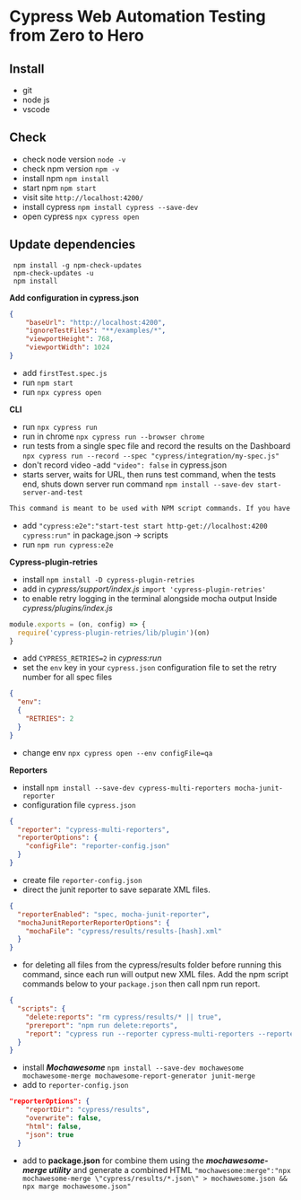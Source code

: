 # Cypress Web Automation Testing from Zero to Hero
## Install
* git
* node js
* vscode
## Check
* check node version `node -v`
* check npm version `npm -v`
* install npm `npm install`
* start npm `npm start`
* visit site `http://localhost:4200/`
* install cypress `npm install cypress --save-dev`
* open cypress `npx cypress open`
## Update dependencies
```
 npm install -g npm-check-updates
 npm-check-updates -u
 npm install
 ```

**Add configuration in cypress.json**
```json
{
    "baseUrl": "http://localhost:4200",
    "ignoreTestFiles": "**/examples/*",
    "viewportHeight": 768,
    "viewportWidth": 1024
}
```
* add `firstTest.spec.js`
* run `npm start`
* run `npx cypress open`

**CLI**
* run `npx cypress run`
* run in chrome `npx cypress run --browser chrome`
* run tests from a single spec file and record the results on the Dashboard `npx cypress run --record --spec "cypress/integration/my-spec.js"`
* don't record video -add `"video": false` in cypress.json
* starts server, waits for URL, then runs test command, when the tests end, shuts down server run command `npm install --save-dev start-server-and-test`
```txt
This command is meant to be used with NPM script commands. If you have a "start server", and "test" script names for example, you can start the server, wait for a url to respond, then run tests. When the test process exits, the server is shut down.
```
* add `"cypress:e2e":"start-test start http-get://localhost:4200 cypress:run"` in package.json -> scripts 
* run `npm run cypress:e2e`

**Cypress-plugin-retries**
* install `npm install -D cypress-plugin-retries`
* add in *cypress/support/index.js* `import 'cypress-plugin-retries'`
* to enable retry logging in the terminal alongside mocha output Inside *cypress/plugins/index.js*
```js
module.exports = (on, config) => {
  require('cypress-plugin-retries/lib/plugin')(on)
}
```
* add `CYPRESS_RETRIES=2` in *cypress:run*
* set the `env` key in your `cypress.json` configuration file to set the retry number for all spec files
```json
{
  "env":
  {
    "RETRIES": 2
  }
}
```
* change env `npx cypress open --env configFile=qa`

**Reporters**
* install `npm install --save-dev cypress-multi-reporters mocha-junit-reporter`
* configuration file `cypress.json`
```json
{
  "reporter": "cypress-multi-reporters",
  "reporterOptions": {
    "configFile": "reporter-config.json"
  }
}
```
* create file `reporter-config.json`
* direct the junit reporter to save separate XML files. 
```json
{
  "reporterEnabled": "spec, mocha-junit-reporter",
  "mochaJunitReporterReporterOptions": {
    "mochaFile": "cypress/results/results-[hash].xml"
  }
}
```
* for deleting all files from the cypress/results folder before running this command, since each run will output new XML files. Add the npm script commands below to your `package.json` then call npm run report.
```json
{
  "scripts": {
    "delete:reports": "rm cypress/results/* || true",
    "prereport": "npm run delete:reports",
    "report": "cypress run --reporter cypress-multi-reporters --reporter-options configFile=reporter-config.json"
  }
}
```
* install ***Mochawesome***
`npm install --save-dev mochawesome mochawesome-merge mochawesome-report-generator junit-merge`
* add to `reporter-config.json`
```json
"reporterOptions": {
    "reportDir": "cypress/results",
    "overwrite": false,
    "html": false,
    "json": true
  }
```
* add to **package.json** for combine them using the ***mochawesome-merge utility*** and generate a combined HTML
`"mochawesome:merge":"npx mochawesome-merge \"cypress/results/*.json\" > mochawesome.json && npx marge mochawesome.json"`